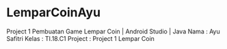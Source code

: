 # LemparCoinAyu
Project 1 Pembuatan Game Lempar Coin | Android Studio | Java
Nama : Ayu Safitri
Kelas : TI.18.C1
Project : Project 1 Lempar Coin
